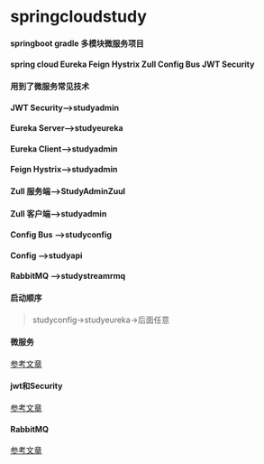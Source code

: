 # springcloudstudy
#### springboot gradle 多模块微服务项目
#### spring cloud Eureka Feign Hystrix Zull Config Bus JWT Security
#### 用到了微服务常见技术
#### JWT Security-->studyadmin
####  Eureka Server-->studyeureka
####  Eureka Client-->studyadmin
####  Feign  Hystrix-->studyadmin
####  Zull 服务端-->StudyAdminZuul
####  Zull 客户端-->studyadmin
####  Config  Bus  -->studyconfig
####  Config    -->studyapi
####  RabbitMQ     -->studystreamrmq

#### 启动顺序
>studyconfig->studyeureka->后面任意

#### 微服务
[参考文章](https://blog.csdn.net/yujunlong3919/article/details/103490068)
#### jwt和Security 
[参考文章](https://blog.csdn.net/yujunlong3919/article/details/103481152)
#### RabbitMQ
[参考文章](https://blog.csdn.net/yujunlong3919/article/details/103507217)




